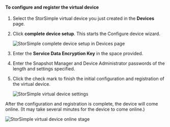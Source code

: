 <!---author: alkohli, last updated: 11/05/2015 --->

#### To configure and register the virtual device

1. Select the StorSimple virtual device you just created in the **Devices** page. 

2. Click **complete device setup**. This starts the Configure device wizard.

    ![StorSimple complete device setup in Devices page](./media/storsimple-configure-register-virtual-device/StorSimple_CompleteDeviceSetupSVA1M.png)

3. Enter the **Service Data Encryption Key** in the space provided.

4. Enter the Snapshot Manager and Device Administrator passwords of the length and settings specified.

5. Click the check mark to finish the initial configuration and registration of the virtual device. 

    ![StorSimple virtual device settings](./media/storsimple-configure-register-virtual-device/StorSimple_VirtualDeviceSettings1.png)

After the configuration and registration is complete, the device will come online. (It may take several minutes for the device to come online.)

![StorSimple virtual device online stage](./media/storsimple-configure-register-virtual-device/StorSimple_VirtualDeviceOnline1M.png)


